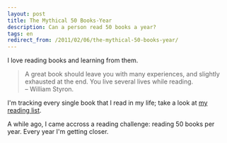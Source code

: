 ```yaml
---
layout: post
title: The Mythical 50 Books-Year
description: Can a person read 50 books a year?
tags: en
redirect_from: /2011/02/06/the-mythical-50-books-year/
---
```


I love reading books and learning from them.

> A great book should leave you with many experiences, and slightly exhausted
> at the end. You live several lives while reading.  
> – William Styron.

I'm tracking every single book that I read in my life; take a look at [my reading list][1].

A while ago, I came accross a reading challenge: reading 50 books per year. Every
year I'm getting closer.


[1]: /books
